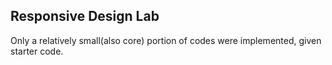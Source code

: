 ## Responsive Design Lab 

Only a relatively small(also core) portion of codes were implemented, given starter code.<br>



